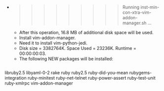 * >>>>>>>>> Running inst-min-con-xtra-vim-addon-manager.sh ...
  * After this operation, 16.8 MB of additional disk space will be used.
  * Install vim-addon-manager.
  * Need it to install vim-python-jedi.
  * Disk size = 3382764K. Space Used = 23236K. Runtime = 00:00:00:03.
  * The following NEW packages will be installed:
  ```bash
libruby2.5 libyaml-0-2 rake ruby ruby2.5
ruby-did-you-mean rubygems-integration ruby-minitest ruby-net-telnet ruby-power-assert
ruby-test-unit ruby-xmlrpc vim-addon-manager
  ```
